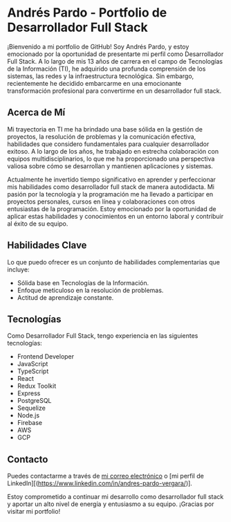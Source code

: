 # Andrés Pardo - Portfolio de Desarrollador Full Stack

¡Bienvenido a mi portfolio de GitHub! Soy Andrés Pardo, y estoy emocionado por la oportunidad de presentarte mi perfil como 
Desarrollador Full Stack. A lo largo de mis 13 años de carrera en el campo de Tecnologías de la Información (TI), he adquirido una profunda comprensión de los sistemas, las redes y la infraestructura tecnológica. Sin embargo, recientemente he decidido embarcarme en una emocionante transformación profesional para convertirme en un desarrollador full stack.

## Acerca de Mí

Mi trayectoria en TI me ha brindado una base sólida en la gestión de proyectos, la resolución de problemas y la comunicación efectiva, habilidades que considero fundamentales para cualquier desarrollador exitoso. A lo largo de los años, he trabajado en estrecha colaboración con equipos multidisciplinarios, lo que me ha proporcionado una perspectiva valiosa sobre cómo se desarrollan y mantienen aplicaciones y sistemas.

Actualmente he invertido tiempo significativo en aprender y perfeccionar mis habilidades como desarrollador full stack de manera autodidacta. Mi pasión por la tecnología y la programación me ha llevado a participar en proyectos personales, cursos en línea y colaboraciones con otros entusiastas de la programación. Estoy emocionado por la oportunidad de aplicar estas habilidades y conocimientos en un entorno laboral y contribuir al éxito de su equipo.

## Habilidades Clave

Lo que puedo ofrecer es un conjunto de habilidades complementarias que incluye:

- Sólida base en Tecnologías de la Información.
- Enfoque meticuloso en la resolución de problemas.
- Actitud de aprendizaje constante.

## Tecnologías

Como Desarrollador Full Stack, tengo experiencia en las siguientes tecnologías:

- Frontend Developer
- JavaScript
- TypeScript
- React
- Redux Toolkit
- Express
- PostgreSQL
- Sequelize
- Node.js
- Firebase
- AWS
- GCP

## Contacto

Puedes contactarme a través de [mi correo electrónico](mailto:and.pardo.vergara@gmail.com) o [mi perfil de LinkedIn][(https://www.linkedin.com/in/andres-pardo-vergara/)].

Estoy comprometido a continuar mi desarrollo como desarrollador full stack y aportar un alto nivel de energía y entusiasmo a su equipo. ¡Gracias por visitar mi portfolio!
